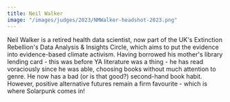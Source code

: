 ```yaml
---
title: Neil Walker
image: "/images/judges/2023/NMWalker-headshot-2023.png"
---
```


Neil Walker is a retired health data scientist, now part of the UK's Extinction Rebellion's Data Analysis & Insights Circle, which aims to put the evidence into evidence-based climate activism.  Having borrowed his mother's library lending card - this was before YA literature was a thing - he has read voraciously since he was able, choosing books without much attention to genre. He now has a bad (or is that good?) second-hand book habit. However, positive alternative futures remain a firm favourite - which is where Solarpunk comes in!